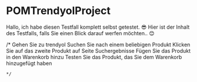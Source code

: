 ﻿# POMTrendyolProject


Hallo, ich habe diesen Testfall komplett selbst getestet. 😎 Hier ist der Inhalt des Testfalls, falls Sie einen Blick darauf werfen möchten.. 😊


  /*
    Gehen Sie zu trendyol
    Suchen Sie nach einem beliebigen Produkt
    Klicken Sie auf das zweite Produkt auf Seite  Suchergebnisse
    Fügen Sie das Produkt in den Warenkorb hinzu
    Testen Sie das Produkt, das Sie dem Warenkorb hinzugefügt haben

    */
